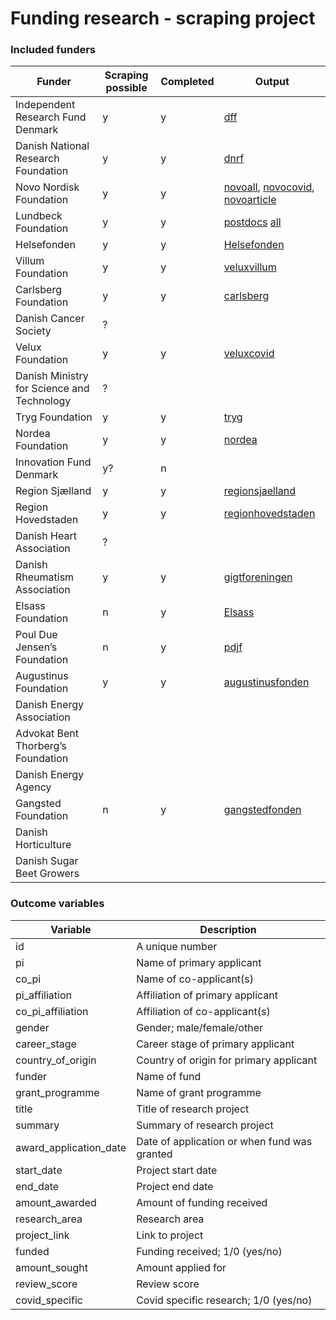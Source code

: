 # Funding research - scraping project

### Included funders
| Funder                            | Scraping possible | Completed | Output                                                                                                    |
|-----------------------------------|-------------------|-----------|-----------------------------------------------------------------------------------------------------------|
| Independent Research Fund Denmark |         y         |     y     | [dff](https://github.com/esaitch/FundScraping/blob/master/funds/outputs/dff_output.json "dff output")   |
| Danish National Research Foundation |       y         |     y     | [dnrf](https://github.com/esaitch/FundScraping/blob/master/funds/outputs/dnrf_output.json)|
| Novo Nordisk Foundation           |         y         |     y     | [novoall](https://github.com/esaitch/FundScraping/blob/master/funds/outputs/novoall_output.json), [novocovid](https://github.com/esaitch/FundScraping/blob/master/funds/outputs/novocovid_output.json), [novoarticle](https://github.com/esaitch/FundScraping/blob/master/funds/outputs/novoarticle_output.json)                                                                                                       |
| Lundbeck Foundation               |         y         |     y     | [postdocs](https://github.com/esaitch/FundScraping/blob/master/funds/outputs/lundbeckpostdocs_output.json) [all](https://github.com/esaitch/FundScraping/blob/master/funds/outputs/lundbeckall_output.json)        |
| Helsefonden                       |         y         |     y     | [Helsefonden](https://github.com/esaitch/FundScraping/blob/master/funds/outputs/helsefonden_output.json)   
| Villum Foundation                 |         y         |     y     | [veluxvillum](https://github.com/esaitch/FundScraping/blob/master/funds/outputs/veluxvillum_output.json)  
| Carlsberg Foundation              |         y         |     y     | [carlsberg](https://github.com/esaitch/FundScraping/blob/master/funds/outputs/carlsberg_output.json)   |
| Danish Cancer Society             |         ?         |           |      
| Velux Foundation                  |         y         |     y     | [veluxcovid](https://github.com/esaitch/FundScraping/blob/master/funds/outputs/veluxcovid_output.json)                                                                                                        |
| Danish Ministry for Science and Technology| ?         |           |
| Tryg Foundation                   |         y         |    y      | [tryg](https://github.com/esaitch/FundScraping/blob/master/funds/outputs/tryg_output.json)                                                                                                          |
| Nordea Foundation                 |         y         |    y      | [nordea](https://github.com/esaitch/FundScraping/blob/master/funds/outputs/nordea_output.json)                                                                                                         |
| Innovation Fund Denmark           |         y?        |    n      |
| Region Sjælland                   |         y         |    y      | [regionsjaelland](https://github.com/esaitch/FundScraping/blob/master/funds/outputs/regionsjaelland_output.json)
| Region Hovedstaden                |         y         |    y      | [regionhovedstaden](https://github.com/esaitch/FundScraping/blob/master/funds/outputs/regionhovedstaden_output.json)
| Danish Heart Association          |         ?         |           |
| Danish Rheumatism Association     |         y         |    y      | [gigtforeningen](https://github.com/esaitch/FundScraping/blob/master/funds/outputs/gigtforeningen_output.json)
| Elsass Foundation                 |         n         |    y      | [Elsass](https://github.com/esaitch/FundScraping/blob/master/funds/outputs/gigtforeningen_output.json)
| Poul Due Jensen’s Foundation      |         n         |    y      | [pdjf](https://github.com/esaitch/FundScraping/blob/master/funds/outputs/pdjf_output.json)
| Augustinus Foundation             |         y         |    y      | [augustinusfonden](https://github.com/esaitch/FundScraping/blob/master/funds/outputs/elsass_output.json)
| Danish Energy Association         |                   |           |
| Advokat Bent Thorberg’s Foundation|                   |           |
| Danish Energy Agency              |                   |           |
| Gangsted Foundation               |         n         |    y      | [gangstedfonden](https://github.com/esaitch/FundScraping/blob/master/funds/outputs/gangstedfonden_output.json)
| Danish Horticulture               |                   |           |
| Danish Sugar Beet Growers         |                   |           |



### Outcome variables
| Variable                          | Description                                  |
|-----------------------------------|----------------------------------------------|
| id                                | A unique number                              |
| pi                                | Name of primary applicant                    |
| co_pi                             | Name of co-applicant(s)                      |
| pi_affiliation                    | Affiliation of primary applicant             |
| co_pi_affiliation                 | Affiliation of co-applicant(s)               |
| gender                            | Gender; male/female/other                    |
| career_stage                      | Career stage of primary applicant            |
| country_of_origin                 | Country of origin for primary applicant      |
| funder                            | Name of fund                                 |
| grant_programme                   | Name of grant programme                      |
| title                             | Title of research project                    |
| summary                           | Summary of research project                  |
| award_application_date            | Date of application or when fund was granted |
| start_date                        | Project start date                           |
| end_date                          | Project end date                             |
| amount_awarded                    | Amount of funding received                   |
| research_area                     | Research area                                |
| project_link                      | Link to project                              |
| funded                            | Funding received; 1/0 (yes/no)               |
| amount_sought                     | Amount applied for                           |
| review_score                      | Review score                                 |
| covid_specific                    | Covid specific research; 1/0 (yes/no)        |